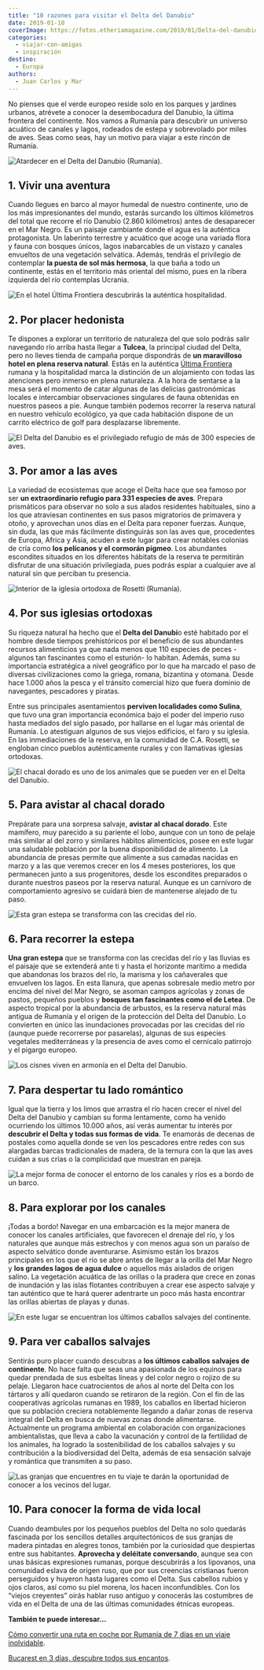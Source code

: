 ```yaml
---
title: "10 razones para visitar el Delta del Danubio"
date: 2019-01-10
coverImage: https://fotos.etheriamagazine.com/2019/01/Delta-del-danubio-etheria.jpg
categories: 
  - viajar-con-amigas
  - inspiración
destino: 
  - Europa
authors: 
  - Juan Carlos y Mar
---
```


No pienses que el verde europeo reside solo en los parques y jardines urbanos, atrévete 
a conocer la desembocadura del Danubio, la última frontera del continente. Nos vamos a 
Rumanía para descubrir un universo acuático de canales y lagos, rodeados de estepa y 
sobrevolado por miles de aves. Seas como seas, hay un motivo para viajar a este rincón 
de Rumanía. 

![Atardecer en el Delta del Danubio (Rumanía).](https://fotos.etheriamagazine.com/2019/01/viaje-mujeres-rumania-delta-danubio.jpg "Atardecer en el Delta del Danubio (Rumanía).")

## 1\. Vivir una aventura

Cuando llegues en barco al mayor humedal de nuestro continente, uno de los más 
impresionantes del mundo, estarás surcando los últimos kilómetros del total que recorre 
el río Danubio (2.860 kilómetros) antes de desaparecer en el Mar Negro. Es un paisaje 
cambiante donde el agua es la auténtica protagonista. Un laberinto terrestre y acuático 
que acoge una variada flora y fauna con bosques únicos, lagos inabarcables de un vistazo 
y canales envueltos de una vegetación selvática. Además, tendrás el privilegio de 
contemplar **la puesta de sol más hermosa**, la que baña a todo un continente, estás en 
el territorio más oriental del mismo, pues en la ribera izquierda del río contemplas 
Ucrania. 

![En el hotel Última Frontiera descubrirás la auténtica hospitalidad.](https://fotos.etheriamagazine.com/2019/01/viaje-mujeres-rumania-tulcea-delta-danubio.jpg "En el hotel Última Frontiera descubrirás la auténtica hospitalidad.")

## 2\. Por placer hedonista

Te dispones a explorar un territorio de naturaleza del que solo podrás salir navegando 
río arriba hasta llegar a **Tulcea**, la principal ciudad del Delta, pero no lleves 
tienda de campaña porque dispondrás de **un maravilloso hotel en plena reserva 
natural**. Estás en la auténtica [Última Frontiera](http://hotelultimafrontiera.com/) 
rumana y la hospitalidad marca la distinción de un alojamiento con todas las atenciones 
pero inmerso en plena naturaleza. A la hora de sentarse a la mesa será el momento de 
catar algunas de las delicias gastronómicas locales e intercambiar observaciones 
singulares de fauna obtenidas en nuestros paseos a pie. Aunque también podemos recorrer 
la reserva natural en nuestro vehículo ecológico, ya que cada habitación dispone de un 
carrito eléctrico de golf para desplazarse libremente. 

![El Delta del Danubio es el privilegiado refugio de más de 300 especies de aves.](https://fotos.etheriamagazine.com/2019/01/viajes-mujeres-delta-danubio-ornitologia.jpg "El Delta del Danubio es el privilegiado refugio de más de 300 especies de aves.")

## 3\. Por amor a las aves

La variedad de ecosistemas que acoge el Delta hace que sea famoso por ser **un 
extraordinario refugio para 331 especies de aves**. Prepara prismáticos para observar no 
solo a sus alados residentes habituales, sino a los que atraviesan continentes en sus 
pasos migratorios de primavera y otoño, y aprovechan unos días en el Delta para reponer 
fuerzas. Aunque, sin duda, las que más fácilmente distinguirás son las aves que, 
procedentes de Europa, Africa y Asia, acuden a este lugar para crear notables colonias 
de cría como **los pelícanos y el cormorán pigmeo**. Los abundantes escondites situados 
en los diferentes hábitats de la reserva te permitirán disfrutar de una situación 
privilegiada, pues podrás espiar a cualquier ave al natural sin que perciban tu 
presencia. 

![Interior de la iglesia ortodoxa de Rosetti (Rumanía).](https://fotos.etheriamagazine.com/2019/01/viaje-mujeres-rumania-delta-danubio-iglesia.jpg "Interior de la iglesia ortodoxa de Rosetti (Rumanía).")

## 4\. Por sus iglesias ortodoxas

Su riqueza natural ha hecho que el **Delta del Danubi**o esté habitado por el hombre 
desde tiempos prehistóricos por el beneficio de sus abundantes recursos alimenticios ya 
que nada menos que 110 especies de peces -algunos tan fascinantes como el esturión- lo 
habitan. Además, suma su importancia estratégica a nivel geográfico por lo que ha 
marcado el paso de diversas civilizaciones como la griega, romana, bizantina y otomana. 
Desde hace 1.000 años la pesca y el tránsito comercial hizo que fuera dominio de 
navegantes, pescadores y piratas. 

Entre sus principales asentamientos **perviven localidades como Sulina**, que tuvo una 
gran importancia económica bajo el poder del imperio ruso hasta mediados del siglo 
pasado, por hallarse en el lugar más oriental de Rumanía. Lo atestiguan algunos de sus 
viejos edificios, el faro y su iglesia. En las inmediaciones de la reserva, en la 
comunidad de C.A. Rosetti, se engloban cinco pueblos auténticamente rurales y con 
llamativas iglesias ortodoxas. 

![El chacal dorado es uno de los animales que se pueden ver en el Delta del Danubio.](https://fotos.etheriamagazine.com/2019/01/viaje-mujeres-rumania-delta-danubio-chacal.jpg "El chacal dorado es uno de los animales que se pueden ver en el Delta del Danubio.")

## 5\. Para avistar al chacal dorado

Prepárate para una sorpresa salvaje, **avistar al chacal dorado**. Este mamífero, muy 
parecido a su pariente el lobo, aunque con un tono de pelaje más similar al del zorro y 
similares hábitos alimenticios, posee en este lugar una saludable población por la buena 
disponibilidad de alimento. La abundancia de presas permite que alimente a sus camadas 
nacidas en marzo y a las que veremos crecer en los 4 meses posteriores, los que 
permanecen junto a sus progenitores, desde los escondites preparados o durante nuestros 
paseos por la reserva natural. Aunque es un carnívoro de comportamiento agresivo se 
cuidará bien de mantenerse alejado de tu paso. 

![Esta gran estepa se transforma con las crecidas del río.](https://fotos.etheriamagazine.com/2019/01/viaje-mujeres-rumania-delta-danubio-estepa.jpg "Esta gran estepa se transforma con las crecidas del río.")

## 6\. Para recorrer la estepa

**Una gran estepa** que se transforma con las crecidas del río y las lluvias es el 
paisaje que se extenderá ante ti y hasta el horizonte marítimo a medida que abandonas 
los brazos del río, la marisma y los cañaverales que envuelven los lagos. En esta 
llanura, que apenas sobresale medio metro por encima del nivel del Mar Negro, se asoman 
campos agrícolas y zonas de pastos, pequeños pueblos y **bosques tan fascinantes como el 
de Letea**. De aspecto tropical por la abundancia de arbustos, es la reserva natural más 
antigua de Rumanía y el origen de la protección del Delta del Danubio. Lo convierten en 
único las inundaciones provocadas por las crecidas del río (aunque puede recorrerse por 
pasarelas), algunas de sus especies vegetales mediterráneas y la presencia de aves como 
el cernícalo patirrojo y el pigargo europeo. 

![Los cisnes viven en armonía en el Delta del Danubio.](https://fotos.etheriamagazine.com/2019/01/viaje-mujeres-rumania-delta-danubio-cisnes.jpg "Los cisnes viven en armonía en el Delta del Danubio.")

## 7\. Para despertar tu lado romántico

Igual que la tierra y los limos que arrastra el río hacen crecer el nivel del Delta del 
Danubio y cambian su forma lentamente, como ha venido ocurriendo los últimos 10.000 
años, así verás aumentar tu interés por **descubrir el Delta y todas sus formas de 
vida**. Te enamorás de decenas de postales como aquella donde se ven los pescadores 
entre redes con sus alargadas barcas tradicionales de madera, de la ternura con la que 
las aves cuidan a sus crías o la complicidad que muestran en pareja. 

![La mejor forma de conocer el entorno de los canales y ríos es a bordo de un barco.](https://fotos.etheriamagazine.com/2019/01/viaje-mujeres-rumania-delta-danubio-canal.jpg "La mejor forma de conocer el entorno de los canales y ríos es a bordo de un barco.")

## 8\. Para explorar por los canales

¡Todas a bordo! Navegar en una embarcación es la mejor manera de conocer los canales 
artificiales, que favorecen el drenaje del río, y los naturales que aunque más estrechos 
y con menos agua son un paraíso de aspecto selvático donde aventurarse. Asimismo están 
los brazos principales en los que el río se abre antes de llegar a la orilla del Mar 
Negro y **los grandes lagos de agua dulce** o aquellos más aislados de origen salino. La 
vegetación acuática de las orillas o la pradera que crece en zonas de inundación y las 
islas flotantes contribuyen a crear ese aspecto salvaje y tan auténtico que te hará 
querer adentrarte un poco más hasta encontrar las orillas abiertas de playas y dunas. 

![En este lugar se encuentran los últimos caballos salvajes del continente.](https://fotos.etheriamagazine.com/2019/01/viaje-mujeres-rumania-delta-danubio-caballos.jpg "En este lugar se encuentran los últimos caballos salvajes del continente.")

## 9\. Para ver caballos salvajes

Sentirás puro placer cuando descubras a **los últimos caballos salvajes de continente**. 
No hace falta que seas una apasionada de los equinos para quedar prendada de sus 
esbeltas líneas y del color negro o rojizo de su pelaje. Llegaron hace cuatrocientos de 
años al norte del Delta con los tártaros y allí quedaron cuando se retiraron de la 
región. Con el fin de las cooperativas agrícolas rumanas en 1989, los caballos en 
libertad hicieron que su población creciera notablemente llegando a dañar zonas de 
reserva integral del Delta en busca de nuevas zonas donde alimentarse. Actualmente un 
programa ambiental en colaboración con organizaciones ambientalistas, que lleva a cabo 
la vacunación y control de la fertilidad de los animales, ha logrado la sostenibilidad 
de los caballos salvajes y su contribución a la biodiversidad del Delta, además de esa 
sensación salvaje y romántica que transmiten a su paso. 

![Las granjas que encuentres en tu viaje te darán la oportunidad de conocer a los vecinos del lugar.](https://fotos.etheriamagazine.com/2019/01/viaje-mujeres-rumania-delta-danubio-granja.jpg "Las granjas que encuentres en tu viaje te darán la oportunidad de conocer a los vecinos del lugar.")

## 10\. Para conocer la forma de vida local

Cuando deambules por los pequeños pueblos del Delta no solo quedarás fascinada por los 
sencillos detalles arquitectónicos de sus granjas de madera pintadas en alegres tonos, 
también por la curiosidad que despiertas entre sus habitantes. **Aprovecha y deléitate 
conversando**, aunque sea con unas básicas expresiones rumanas, porque descubrirás a los 
lipovanos, una comunidad eslava de origen ruso, que por sus creencias cristianas fueron 
perseguidos y huyeron hasta lugares como el Delta. Sus cabellos rubios y ojos claros, 
así como su piel morena, los hacen inconfundibles. Con los “viejos creyentes” oirás 
hablar ruso antiguo y conocerás las costumbres de vida en el Delta de una de las últimas 
comunidades étnicas europeas. 

**También te puede interesar...** 

[Cómo convertir una ruta en coche por Rumanía de 7 días en un viaje 
inolvidable](https://etheriamagazine.com/2019/08/02/como-organizar-ruta-coche-rumania-con-amigos/). 

[Bucarest en 3 días, descubre todos sus 
encantos](https://etheriamagazine.com/2019/10/18/que-ver-en-bucarest-en-2-o-3-dias/).
